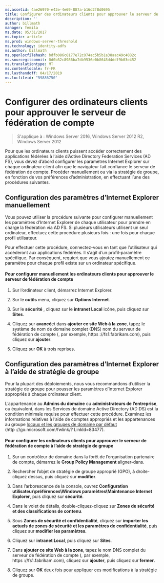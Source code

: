 ```yaml
---
ms.assetid: 4ae26970-e42e-4e69-887a-b16d2f8d0695
title: Configurer des ordinateurs clients pour approuver le serveur de fédération de compte
description: ''
author: billmath
manager: femila
ms.date: 05/31/2017
ms.topic: article
ms.prod: windows-server-threshold
ms.technology: identity-adfs
ms.author: billmath
ms.openlocfilehash: bdfb086c8177e72c074ac5b5b1a38aac49c4082c
ms.sourcegitcommit: 0d0b32c8986ba7db9536e0b8648d4ddf9b03e452
ms.translationtype: MT
ms.contentlocale: fr-FR
ms.lasthandoff: 04/17/2019
ms.locfileid: "59886750"
---
```

# <a name="configure-client-computers-to-trust-the-account-federation-server"></a>Configurer des ordinateurs clients pour approuver le serveur de fédération de compte

>S'applique à : Windows Server 2016, Windows Server 2012 R2, Windows Server 2012

Pour que les ordinateurs clients puissent accéder correctement des applications fédérées à l’aide d’Active Directory Federation Services \(AD FS\), vous devez d’abord configurer les paramètres Internet Explorer sur chaque ordinateur client afin que le navigateur fait confiance le serveur de fédération de compte. Procéder manuellement ou via la stratégie de groupe, en fonction de vos préférences d’administration, en effectuant l’une des procédures suivantes.  
  
## <a name="configuring-internet-explorer-settings-manually"></a>Configuration des paramètres d’Internet Explorer manuellement  
Vous pouvez utiliser la procédure suivante pour configurer manuellement les paramètres d’Internet Explorer de chaque utilisateur pour prendre en charge la fédération via AD FS. Si plusieurs utilisateurs utilisent un seul ordinateur, effectuez cette procédure plusieurs fois : une fois pour chaque profil utilisateur.  
  
Pour effectuer cette procédure, connectez-vous en tant que l’utilisateur qui accéderont aux applications fédérées. Il s’agit d’un profil\-paramètre spécifique. Par conséquent, requiert que vous ajoutez manuellement ce paramètre pour chaque profil existe sur un ordinateur spécifique.  
  
#### <a name="to-manually-configure-client-computers-to-trust-the-account-federation-server"></a>Pour configurer manuellement les ordinateurs clients pour approuver le serveur de fédération de compte  
  
1.  Sur l’ordinateur client, démarrez Internet Explorer.  
  
2.  Sur le **outils** menu, cliquez sur **Options Internet**.  
  
3.  Sur le **sécurité** , cliquez sur le **intranet Local** icône, puis cliquez sur **Sites**.  
  
4.  Cliquez sur **avancé**et dans **ajouter ce site Web à la zone**, tapez le système de nom de domaine complet \(DNS\) nom du serveur de fédération de compte \(, par exemple, https :\/\/fs1.fabrikam.com\), puis cliquez sur **ajouter**.  
  
5.  Cliquez sur **OK** à trois reprises.  
  
## <a name="configuring-internet-explorer-settings-by-using-grouppolicy"></a>Configuration des paramètres d’Internet Explorer à l’aide de stratégie de groupe  
Pour la plupart des déploiements, nous vous recommandons d’utiliser la stratégie de groupe pour pousser les paramètres d’Internet Explorer appropriés à chaque ordinateur client.  
  
L’appartenance au **Admins du domaine** ou **administrateurs de l’entreprise**, ou équivalent, dans les Services de domaine Active Directory \(AD DS\) est la condition minimale requise pour effectuer cette procédure.  Examinez les informations relatives à l’aide de comptes appropriés et les appartenances au groupe [locaux et les groupes de domaine par défaut](https://go.microsoft.com/fwlink/?LinkId=83477) \(http :\/\/go.microsoft.com\/fwlink\/? LinkId\=83477\).   
  
#### <a name="to-configure-client-computers-to-trust-the-account-federation-server-by-using-grouppolicy"></a>Pour configurer les ordinateurs clients pour approuver le serveur de fédération de compte à l’aide de stratégie de groupe  
  
1.  Sur un contrôleur de domaine dans la forêt de l’organisation partenaire de compte, démarrez le **Group Policy Management** aligner\-dans.  
  
2.  Rechercher l’objet de stratégie de groupe approprié \(GPO\), à droite\-cliquez dessus, puis cliquez sur **modifier**.  
  
3.  Dans l’arborescence de la console, ouvrez **Configuration utilisateur\\préférences\\Windows paramètres\\Maintenance Internet Explorer**, puis cliquez sur **sécurité**.  
  
4.  Dans le volet de détails, double-cliquez\-cliquez sur **Zones de sécurité et des classifications de contenu**.  
  
5.  Sous **Zones de sécurité et confidentialité**, cliquez sur **importer les actuels de zones de sécurité et les paramètres de confidentialité**, puis cliquez sur **modifier les paramètres**.  
  
6.  Cliquez sur **intranet Local**, puis cliquez sur **Sites**.  
  
7.  Dans **ajouter ce site Web à la zone**, tapez le nom DNS complet du serveur de fédération de compte \(, par exemple, https :\/\/fs1.fabrikam.com\), cliquez sur **ajouter**, puis cliquez sur **fermer**.  
  
8.  Cliquez sur **OK** deux fois pour appliquer ces modifications à la stratégie de groupe.  
  
